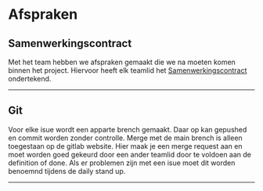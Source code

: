 # Afspraken

## Samenwerkingscontract


Met het team hebben we afspraken gemaakt die we na moeten komen binnen het project. Hiervoor heeft elk teamlid het
[Samenwerkingscontract](https://docs.google.com/document/d/1fQunPvVXL3cAuSeUdSEsyO1Jd3oOZ5VH/edit?usp=sharing&ouid=117941582367413396465&rtpof=true&sd=true) ondertekend.
___



## Git

Voor elke isue wordt een apparte brench gemaakt. Daar op kan gepushed en commit worden zonder controlle. Merge met de main brench is alleen toegestaan op de gitlab website. Hier maak je een merge request aan en moet worden goed gekeurd door een ander teamlid door te voldoen aan de definition of done. Als er problemen zijn met een isue moet dit worden benoemnd tijdens de daily stand up.
___


